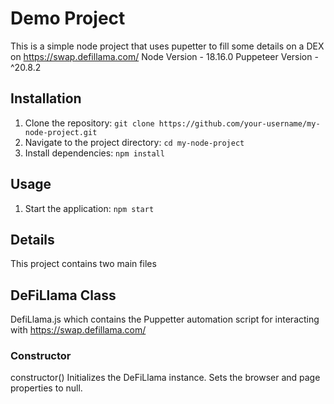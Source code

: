 # Demo Project

This is a simple node project that uses pupetter to fill some details on a DEX on https://swap.defillama.com/
Node Version - 18.16.0
Puppeteer Version - ^20.8.2

## Installation

1. Clone the repository: `git clone https://github.com/your-username/my-node-project.git`
2. Navigate to the project directory: `cd my-node-project`
3. Install dependencies: `npm install`

## Usage

1. Start the application: `npm start`

## Details

This project contains two main files

## DeFiLlama Class

DefiLlama.js which contains the Puppetter automation script for interacting with https://swap.defillama.com/

### Constructor

constructor()
Initializes the DeFiLlama instance.
Sets the browser and page properties to null.
